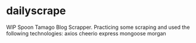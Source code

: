 # dailyscrape
WIP
Spoon Tamago Blog Scrapper. Practicing some scraping and used the following technologies:
    axios
    cheerio
    express
    mongoose
    morgan

